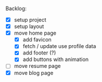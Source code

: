 Backlog:

- [x] setup project
- [x] setup layout
- [x] move home page
  - [x] add favicon
  - [x] fetch / update use profile data
  - [x] add footer (?)
  - [x] add buttons with animation
- [ ] move resume page
- [x] move blog page

